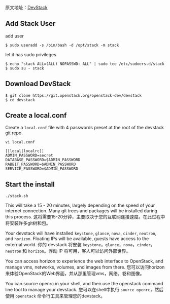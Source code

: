 
原文地址：[DevStack](https://docs.openstack.org/devstack/latest/)

## Add Stack User

add user

```
$ sudo useradd -s /bin/bash -d /opt/stack -m stack
```

let it has sudo privileges

```
$ echo "stack ALL=(ALL) NOPASSWD: ALL" | sudo tee /etc/sudoers.d/stack
$ sudo su - stack
```

## Download DevStack

```
$ git clone https://git.openstack.org/openstack-dev/devstack
$ cd devstack
```

## Create a local.conf

Create a `local.conf` file with 4 passwords preset at the root of the devstack git repo.

```
vi local.conf
```

```
[[local|localrc]]
ADMIN_PASSWORD=secret
DATABASE_PASSWORD=$ADMIN_PASSWORD
RABBIT_PASSWORD=$ADMIN_PASSWORD
SERVICE_PASSWORD=$ADMIN_PASSWORD
```

## Start the install

```
./stack.sh
```

This will take a 15 - 20 minutes, largely depending on the speed of your internet connection. Many git trees and packages will be installed during this process.
这将需要15-20分钟，主要取决于您的互联网连接速度。在此过程中将安装许多git树和包。

Your devstack will have installed `keystone`, `glance`, `nova`, `cinder`, `neutron`, and `horizon`. Floating IPs will be available, guests have access to the external world.
你的 devstack 将安装 `keystone`，`glance`，`nova`，`cinder`，`neutron` 和 `horizo​​n`。浮动 IP 将可用，客人可以访问外部世界。

You can access horizon to experience the web interface to OpenStack, and manage vms, networks, volumes, and images from there.
您可以访问horizo​​n来体验OpenStack的Web界面，并从那里管理vms，网络，卷和图像。

You can source openrc in your shell, and then use the openstack command line tool to manage your devstack.
您可以在shell中执行 `source openrc`，然后使用 `openstack` 命令行工具来管理您的devstack。